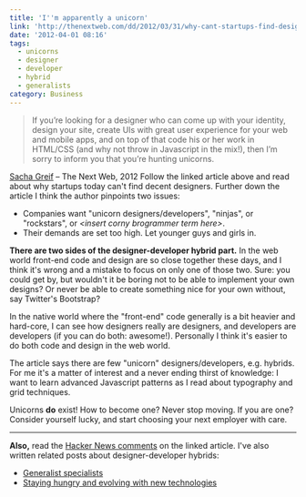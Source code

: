 ```yaml
---
title: 'I''m apparently a unicorn'
link: 'http://thenextweb.com/dd/2012/03/31/why-cant-startups-find-designers/'
date: '2012-04-01 08:16'
tags:
  - unicorns
  - designer
  - developer
  - hybrid
  - generalists
category: Business
---
```


> If you’re looking for a designer who can come up with your identity, design your site, create UIs with great user experience for your web and mobile apps, and on top of that code his or her work in HTML/CSS (and why not throw in Javascript in the mix!), then I’m sorry to inform you that you’re hunting unicorns.
 
 [Sacha Greif](http://thenextweb.com/author/sachagreif/) – The Next Web, 2012
Follow the linked article above and read about why startups today can't find decent designers. Further down the article I think the author pinpoints two issues:
- Companies want "unicorn designers/developers", "ninjas", or "rockstars", or _&lt;insert corny brogrammer term here&gt;_.
- Their demands are set too high. Let younger guys and girls in.

**There are two sides of the designer-developer hybrid part.** In the web world front-end code and design are so close together these days, and I think it's wrong and a mistake to focus on only one of those two. Sure: you could get by, but wouldn't it be boring not to be able to implement your own designs? Or never be able to create something nice for your own without, say Twitter's Bootstrap?
 
 In the native world where the "front-end" code generally is a bit heavier and hard-core, I can see how designers really are designers, and developers are developers (if you can do both: awesome!). Personally I think it's easier to do both code and design in the web world.
 
 The article says there are few "unicorn" designers/developers, e.g. hybrids. For me it's a matter of interest and a never ending thirst of knowledge: I want to learn advanced Javascript patterns as I read about typography and grid techniques.
 
 Unicorns **do** exist! How to become one? Never stop moving. If you are one? Consider yourself lucky, and start choosing your next employer with care.
* * *
**Also,** read the [Hacker News comments](http://news.ycombinator.com/item?id=3781733) on the linked article. I've also written related posts about designer-developer hybrids:
- [Generalist specialists](http://johanbrook.com/business/generalist-specialists/ "Generalist specialists")
- [Staying hungry and evolving with new technologies](http://johanbrook.com/development/staying-hungry-and-evolving-with-new-technologies/ "Staying hungry and evolving with new technologies")
